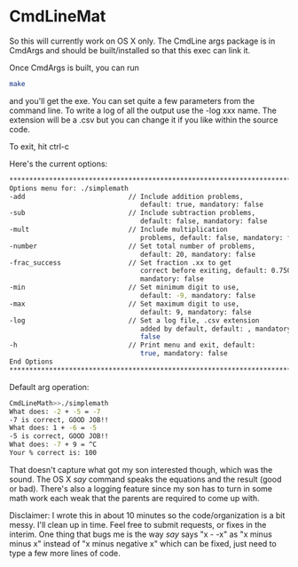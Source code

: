 # CmdLineMat

So this will currently work on OS X only.
The CmdLine args package is in CmdArgs and 
should be built/installed so that this 
exec can link it. 


Once CmdArgs is built, you can run 
```bash
make
```
and you'll get the exe. 
You can set quite a few parameters from the
command line. To write a log of all the 
output use the -log xxx name. The extension
will be a .csv but you can change it if you
like within the source code.

To exit, hit ctrl-c

Here's the current options:
```bash
*******************************************************************************
Options menu for: ./simplemath
-add                          // Include addition problems, 
                                 default: true, mandatory: false 
-sub                          // Include subtraction problems, 
                                 default: false, mandatory: false 
-mult                         // Include multiplication 
                                 problems, default: false, mandatory: false 
-number                       // Set total number of problems, 
                                 default: 20, mandatory: false 
-frac_success                 // Set fraction .xx to get 
                                 correct before exiting, default: 0.750, 
                                 mandatory: false 
-min                          // Set minimum digit to use, 
                                 default: -9, mandatory: false 
-max                          // Set maximum digit to use, 
                                 default: 9, mandatory: false 
-log                          // Set a log file, .csv extension 
                                 added by default, default: , mandatory: 
                                 false 
-h                            // Print menu and exit, default: 
                                 true, mandatory: false 
End Options
*******************************************************************************
```

Default arg operation:
```bash
CmdLineMath>>./simplemath
What does: -2 + -5 = -7
-7 is correct, GOOD JOB!!
What does: 1 + -6 = -5
-5 is correct, GOOD JOB!!
What does: -7 + 9 = ^C
Your % correct is: 100
```

That doesn't capture what got my son interested though, which was the sound. The OS X <i>say</i> command speaks the equations and the result (good or bad). There's also a logging feature since my son has to turn in some math work each weak that the parents are required to come up with. 

Disclaimer: I wrote this in about 10 minutes so the code/organization is a bit messy. I'll clean up in time. Feel free to submit requests, or fixes in the interim. One thing that bugs me is the way <i>say</i> says "x - -x" as "x minus minus x" instead of "x minus negative x" which can be fixed, just need to type a few more lines of code.
```
